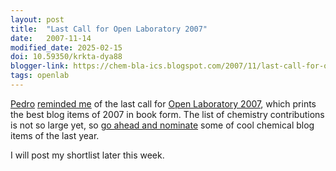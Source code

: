 ```yaml
---
layout: post
title:  "Last Call for Open Laboratory 2007"
date:   2007-11-14
modified_date: 2025-02-15
doi: 10.59350/krkta-dya88
blogger-link: https://chem-bla-ics.blogspot.com/2007/11/last-call-for-open-laboratory-2007.html
tags: openlab
---
```


[Pedro](http://pbeltrao.blogspot.com/) [reminded me](http://pbeltrao.blogspot.com/2007/11/last-call-for-open-laboratory-2007.html)
of the last call for [Open Laboratory 2007](http://scienceblogs.com/clock/2007/11/open_laboratory_2008_last_call.php),
which prints the best blog items of 2007 in book form. The list of chemistry contributions is not so large yet, so
[go ahead and nominate](http://openlab.wufoo.com/forms/submission-form/) some of cool chemical blog items of the last year.

I will post my shortlist later this week.
